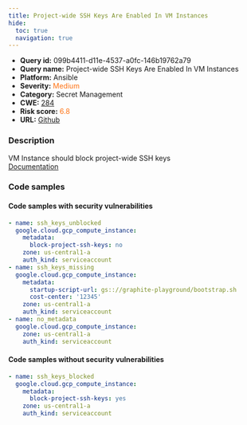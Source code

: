 ```yaml
---
title: Project-wide SSH Keys Are Enabled In VM Instances
hide:
  toc: true
  navigation: true
---
```


<style>
  .highlight .hll {
    background-color: #ff171742;
  }
  .md-content {
    max-width: 1100px;
    margin: 0 auto;
  }
</style>

-   **Query id:** 099b4411-d11e-4537-a0fc-146b19762a79
-   **Query name:** Project-wide SSH Keys Are Enabled In VM Instances
-   **Platform:** Ansible
-   **Severity:** <span style="color:#ff7213">Medium</span>
-   **Category:** Secret Management
-   **CWE:** <a href="https://cwe.mitre.org/data/definitions/284.html" onclick="newWindowOpenerSafe(event, 'https://cwe.mitre.org/data/definitions/284.html')">284</a>
-   **Risk score:** <span style="color:#ff7213">6.8</span>
-   **URL:** [Github](https://github.com/Checkmarx/kics/tree/master/assets/queries/ansible/gcp/project_wide_ssh_keys_are_enabled_in_vm_instances)

### Description
VM Instance should block project-wide SSH keys<br>
[Documentation](https://docs.ansible.com/ansible/latest/collections/google/cloud/gcp_compute_instance_module.html)

### Code samples
#### Code samples with security vulnerabilities
```yaml title="Positive test num. 1 - yaml file" hl_lines="9 4 15"
- name: ssh_keys_unblocked
  google.cloud.gcp_compute_instance:
    metadata:
      block-project-ssh-keys: no
    zone: us-central1-a
    auth_kind: serviceaccount
- name: ssh_keys_missing
  google.cloud.gcp_compute_instance:
    metadata:
      startup-script-url: gs:://graphite-playground/bootstrap.sh
      cost-center: '12345'
    zone: us-central1-a
    auth_kind: serviceaccount
- name: no_metadata
  google.cloud.gcp_compute_instance:
    zone: us-central1-a
    auth_kind: serviceaccount

```


#### Code samples without security vulnerabilities
```yaml title="Negative test num. 1 - yaml file"
- name: ssh_keys_blocked
  google.cloud.gcp_compute_instance:
    metadata:
      block-project-ssh-keys: yes
    zone: us-central1-a
    auth_kind: serviceaccount

```


